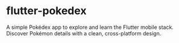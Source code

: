 # flutter-pokedex
A simple Pokédex app to explore and learn the Flutter mobile stack. Discover Pokémon details with a clean, cross-platform design.

